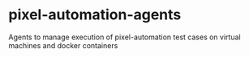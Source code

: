 # pixel-automation-agents
Agents to manage execution of pixel-automation test cases on virtual machines and docker containers
